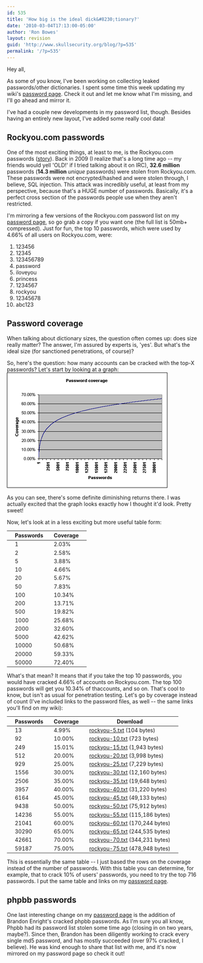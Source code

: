 ```yaml
---
id: 535
title: 'How big is the ideal dick&#8230;tionary?'
date: '2010-03-04T17:13:00-05:00'
author: 'Ron Bowes'
layout: revision
guid: 'http://www.skullsecurity.org/blog/?p=535'
permalink: '/?p=535'
---
```


Hey all,

As some of you know, I've been working on collecting leaked passwords/other dictionaries. I spent some time this week updating my wiki's [password page](http://www.skullsecurity.org/wiki/index.php/Passwords). Check it out and let me know what I'm missing, and I'll go ahead and mirror it.

I've had a couple new developments in my password list, though. Besides having an entirely new layout, I've added some really cool data!

## Rockyou.com passwords

One of the most exciting things, at least to me, is the Rockyou.com passwords ([story](http://techcrunch.com/2009/12/14/rockyou-hacked/)). Back in 2009 (I realize that's a long time ago -- my friends would yell 'OLD!' if I tried talking about it on IRC), **32.6 million** passwords (**14.3 million** *unique* passwords) were stolen from Rockyou.com. These passwords were not encrypted/hashed and were stolen through, I believe, SQL injection. This attack was incredibly useful, at least from my perspective, because that's a HUGE number of passwords. Basically, it's a perfect cross section of the passwords people use when they aren't restricted.

I'm mirroring a few versions of the Rockyou.com password list on my [password page](http://www.skullsecurity.org/wiki/index.php/Passwords), so go grab a copy if you want one (the full list is 50mb+ compressed). Just for fun, the top 10 passwords, which were used by 4.66% of all users on Rockyou.com, were:

1. 123456
2. 12345
3. 123456789
4. password
5. iloveyou
6. princess
7. 1234567
8. rockyou
9. 12345678
10. abc123

## Password coverage

When talking about dictionary sizes, the question often comes up: does size really matter? The answer, I'm assured by experts is, 'yes'. But what's the ideal size (for sanctioned penetrations, of course)?

So, here's the question: how many accounts can be cracked with the top-X passwords? Let's start by looking at a graph:  
![](/blogdata/password-coverage.png)

As you can see, there's some definite diminishing returns there. I was actually excited that the graph looks exactly how I thought it'd look. Pretty sweet!

Now, let's look at in a less exciting but more useful table form:

|  | **Passwords** |  | **Coverage** |  |
|---|---------------|---|--------------|---|
|  | 1 |  | 2.03% |  |
|  | 2 |  | 2.58% |  |
|  | 5 |  | 3.88% |  |
|  | 10 |  | 4.66% |  |
|  | 20 |  | 5.67% |  |
|  | 50 |  | 7.83% |  |
|  | 100 |  | 10.34% |  |
|  | 200 |  | 13.71% |  |
|  | 500 |  | 19.82% |  |
|  | 1000 |  | 25.68% |  |
|  | 2000 |  | 32.60% |  |
|  | 5000 |  | 42.62% |  |
|  | 10000 |  | 50.68% |  |
|  | 20000 |  | 59.33% |  |
|  | 50000 |  | 72.40% |  |

What's that mean? It means that if you take the top 10 passwords, you would have cracked 4.66% of accounts on Rockyou.com. The top 100 passwords will get you 10.34% of thaccounts, and so on. That's cool to know, but isn't as usual for penetration testing. Let's go by coverage instead of count (I've included links to the password files, as well -- the same links you'll find on my wiki):

|  | **Passwords** |  | **Coverage** |  | **Download** |  |
|---|---------------|---|--------------|---|--------------|---|
|  | 13 |  | 4.99% |  | [rockyou-5.txt](http://downloads.skullsecurity.org/passwords/rockyou-.5txt) (104 bytes) |  |
|  | 92 |  | 10.00% |  | [rockyou-10.txt](http://downloads.skullsecurity.org/passwords/rockyou-10.txt) (723 bytes) |  |
|  | 249 |  | 15.01% |  | [rockyou-15.txt](http://downloads.skullsecurity.org/passwords/rockyou-15.txt) (1,943 bytes) |  |
|  | 512 |  | 20.00% |  | [rockyou-20.txt](http://downloads.skullsecurity.org/passwords/rockyou-20.txt) (3,998 bytes) |  |
|  | 929 |  | 25.00% |  | [rockyou-25.txt](http://downloads.skullsecurity.org/passwords/rockyou-25.txt) (7,229 bytes) |  |
|  | 1556 |  | 30.00% |  | [rockyou-30.txt](http://downloads.skullsecurity.org/passwords/rockyou-30.txt) (12,160 bytes) |  |
|  | 2506 |  | 35.00% |  | [rockyou-35.txt](http://downloads.skullsecurity.org/passwords/rockyou-35.txt) (19,648 bytes) |  |
|  | 3957 |  | 40.00% |  | [rockyou-40.txt](http://downloads.skullsecurity.org/passwords/rockyou-40.txt) (31,220 bytes) |  |
|  | 6164 |  | 45.00% |  | [rockyou-45.txt](http://downloads.skullsecurity.org/passwords/rockyou-45.txt) (49,133 bytes) |  |
|  | 9438 |  | 50.00% |  | [rockyou-50.txt](http://downloads.skullsecurity.org/passwords/rockyou-50.txt) (75,912 bytes) |  |
|  | 14236 |  | 55.00% |  | [rockyou-55.txt](http://downloads.skullsecurity.org/passwords/rockyou-55.txt) (115,186 bytes) |  |
|  | 21041 |  | 60.00% |  | [rockyou-60.txt](http://downloads.skullsecurity.org/passwords/rockyou-60.txt) (170,244 bytes) |  |
|  | 30290 |  | 65.00% |  | [rockyou-65.txt](http://downloads.skullsecurity.org/passwords/rockyou-65.txt) (244,535 bytes) |  |
|  | 42661 |  | 70.00% |  | [rockyou-70.txt](http://downloads.skullsecurity.org/passwords/rockyou-70.txt) (344,231 bytes) |  |
|  | 59187 |  | 75.00% |  | [rockyou-75.txt](http://downloads.skullsecurity.org/passwords/rockyou-75.txt) (478,948 bytes) |  |

This is essentially the same table -- I just based the rows on the coverage instead of the number of passwords. With this table you can determine, for example, that to crack 10% of users' passwords, you need to try the top 716 passwords. I put the same table and links on my [password page](http://www.skullsecurity.org/wiki/index.php/Passwords).

## phpbb passwords

One last interesting change on my [password page](http://www.skullsecurity.org/wiki/index.php/Passwords) is the addition of Brandon Enright's cracked phpbb passwords. As I'm sure you all know, Phpbb had its password list stolen some time ago (closing in on two years, maybe?). Since then, Brandon has been diligently working to crack every single md5 password, and has mostly succeeded (over 97% cracked, I believe). He was kind enough to share that list with me, and it's now mirrored on my password page so check it out!